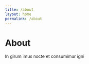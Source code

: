 ```yaml
---
title: /about
layout: home
permalink: /about
---
```


# About

In girum imus nocte et consumimur igni
